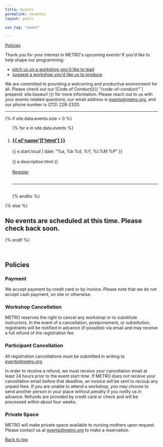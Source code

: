 ```yaml
---
title: Events
permalink: /events/
layout: posts

use_tag: "event"

---
```

[Policies](#policies)

Thank you for your interest in METRO's upcoming events! If you'd like to help shape our programming:

* [pitch us on a workshop you'd like to lead](https://docs.google.com/forms/d/e/1FAIpQLSeJyRzSq5wQV_ZwOQ_vnVZ69g2qcg5cqW9-6cvwwqF2FGvvyA/viewform?usp=sf_link)
* [suggest a workshop you'd like us to produce](https://docs.google.com/forms/d/e/1FAIpQLScfvtiiCMu1eFiYFrVRdU7TFIYMl1JbGSvBm9djLUYh8VGsaQ/viewform?usp=sf_link)

We are committed to providing a welcoming and productive environment for all. Please check out our [Code of Conduct]({{ "/code-of-conduct/" | prepend: site.baseurl }}) for more information. Please reach out to us with your events-related questions; our email address is [events@metro.org](mailto:events@metro.org), and our phone number is (212) 228-2320.

<hr />

{% if site.data.events.size > 0 %}
<ol class="posts">
{% for e in site.data.events %}
<li>
    <h3>
	<a href="{{ e.url }}">
      {{ e['name']['html'] }}
    </a>
	</h3>
	<div class="post-date">{{ e.start.local | date: "%a, %b %d, %Y, %l:%M %P" }}</div>
	<br/>
	<div class="post-excerpt">{{ e.description.html }} </div>
	<br/>
	<div><a href="{{ e.url }}">Register</a></div><br/>
	<hr/>
	</li>
	<div><br/></div>
{% endfor %}
</ol>

{% else %}

## No events are scheduled at this time. Please check back soon. ##

{% endif %}

<a class="anchor" name="policies">&nbsp;</a>

<h2>Policies</h2>

### Payment
We accept payment by credit card or by invoice. Please note that we do not accept cash payment, on site or otherwise.

### Workshop Cancellation
METRO reserves the right to cancel any workshop or to substitute instructors. In the event of a cancellation, postponement, or substitution, registrants will be notified in advance (if possible) via email and may receive a full refund of the registration fee.

### Participant Cancellation
All registration cancellations must be submitted in writing to events@metro.org.

In order to receive a refund, we must receive your cancellation email at least 24 hours prior to the event start time. If METRO does not receive your cancellation email before that deadline, an invoice will be sent to recoup any unpaid fees. If you are unable to attend a workshop, you may choose to send another person in your place without penalty if you notify us in advance. Refunds are provided by credit card or check and will be processed within about four weeks.

### Private Space
METRO will make private space available to nursing mothers upon request. Please contact us at [events@metro.org](mailto:events@metro.org) to make a reservation.

[Back to top](#top)



